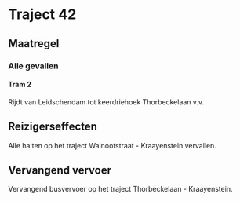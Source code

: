 # Traject 42
## Maatregel
### Alle gevallen

#### Tram 2
Rijdt van Leidschendam tot keerdriehoek Thorbeckelaan v.v.

## Reizigerseffecten
Alle halten op het traject Walnootstraat - Kraayenstein vervallen.

## Vervangend vervoer
Vervangend busvervoer op het traject Thorbeckelaan - Kraayenstein.



